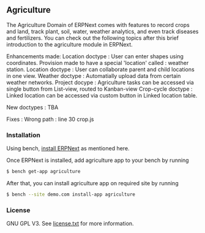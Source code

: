 ## Agriculture

The Agriculture Domain of ERPNext comes with features to record crops and land, track plant, soil, water, weather analytics, and even track diseases and fertilizers. You can check out the following topics after this brief introduction to the agriculture module in ERPNext.

Enhancements made:
Location doctype : User can enter shapes using coordinates. Provision made to have a special 'location' called : weather station.
Location doctype : User can collaborate parent and child locations in one view.
Weather doctype : Automatially upload data from certain weather networks. 
Project docype : Agriculture tasks can be accessed via single button from List-view, routed to Kanban-view
Crop-cycle doctype : Linked location can be accessed via custom button in Linked location table.

New doctypes  : 
TBA

Fixes :
Wrong path  : line 30 crop.js


### Installation

Using bench, [install ERPNext](https://github.com/frappe/bench#installation) as mentioned here.

Once ERPNext is installed, add agriculture app to your bench by running
```sh
$ bench get-app agriculture
```

After that, you can install agriculture app on required site by running

```sh
$ bench --site demo.com install-app agriculture
```


### License

GNU GPL V3. See [license.txt](https://github.com/frappe/agriculture/blob/develop/license.txt) for more information.
